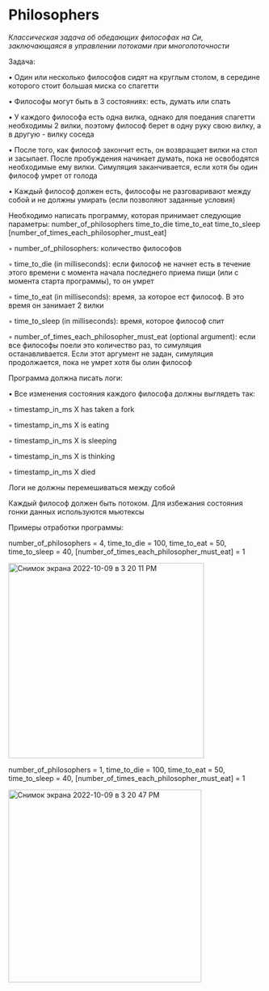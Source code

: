 # Philosophers
_Классическая задача об обедающих философах на Си, заключающаяся в управлении потоками при многопоточности_

Задача:

• Один или несколько философов сидят на круглым столом, в середине которого стоит большая миска со спагетти

• Философы могут быть в 3 состояниях: есть, думать или спать 

• У каждого философа есть одна вилка, однако для поедания спагетти необходимы 2 вилки, поэтому философ берет 
в одну руку свою вилку, а в другую - вилку соседа

• После того, как философ закончит есть, он возвращает вилки на стол и засыпает. После пробуждения начинает
думать, пока не освободятся необходимые ему вилки. Симуляция заканчивается, если хотя бы один философ умрет
от голода

• Каждый философ должен есть, философы не разговаривают между собой и не должны умирать (если позволяют заданные условия)

Необходимо написать программу, которая принимает следующие параметры:
number_of_philosophers time_to_die time_to_eat time_to_sleep
[number_of_times_each_philosopher_must_eat]

◦ number_of_philosophers: количество философов

◦ time_to_die (in milliseconds): если философ не начнет есть в течение этого времени 
с момента начала последнего приема пищи (или с момента старта программы), то он умрет

◦ time_to_eat (in milliseconds): время, за которое ест философ. В это время он занимает 2 вилки

◦ time_to_sleep (in milliseconds): время, которое философ спит

◦ number_of_times_each_philosopher_must_eat (optional argument): если все философы поели 
это количество раз, то симуляция останавливается. Если этот аргумент не задан, симуляция продолжается, 
пока не умрет хотя бы олин философ

Программа должна писать логи:

• Все изменения состояния каждого философа должны выглядеть так:

◦ timestamp_in_ms X has taken a fork

◦ timestamp_in_ms X is eating

◦ timestamp_in_ms X is sleeping

◦ timestamp_in_ms X is thinking

◦ timestamp_in_ms X died

Логи не должны перемешиваться между собой

Каждый философ должен быть потоком. Для избежания состояния гонки данных используются мьютексы

Примеры отработки программы:

number_of_philosophers = 4,  time_to_die = 100,  time_to_eat = 50,  time_to_sleep = 40, 
[number_of_times_each_philosopher_must_eat] = 1

<img width="387" alt="Снимок экрана 2022-10-09 в 3 20 11 PM" src="https://user-images.githubusercontent.com/106535499/194756516-92de75a2-b2a4-4dec-b6c6-da536ad6dd2b.png">

number_of_philosophers = 1,  time_to_die = 100,  time_to_eat = 50,  time_to_sleep = 40, 
[number_of_times_each_philosopher_must_eat] = 1

<img width="382" alt="Снимок экрана 2022-10-09 в 3 20 47 PM" src="https://user-images.githubusercontent.com/106535499/194756534-bdb29542-ee36-41b1-b2a0-e9568c3f8b42.png">

